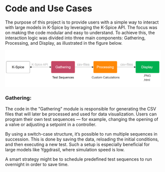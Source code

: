 # Code and Use Cases

The purpose of this project is to provide users with a simple way to interact with large models in K-Spice by leveraging the K-Spice API.
The focus was on making the code modular and easy to understand. To achieve this, the interaction logic was divided into three main components: Gathering, Processing, and Display, as illustrated in the figure below.

![cmd](https://github.com/eryksiejka47/K-Spice-API-Yggdrasil/blob/c584befc03935a049bdc69743a5abc52bcdd02fb/images/Block_Diagram.PNG)


### Gathering:

The code in the "Gathering" module is responsible for generating the CSV files that will later be processed and used for data visualization.
Users can program their own test sequences — for example, changing the opening of a valve or adjusting a setpoint in a controller.

By using a switch-case structure, it’s possible to run multiple sequences in succession. This is done by saving the data, reloading the initial conditions, and then executing a new test.
Such a setup is especially beneficial for large models like Yggdrasil, where simulation speed is low.

A smart strategy might be to schedule predefined test sequences to run overnight in order to save time.
